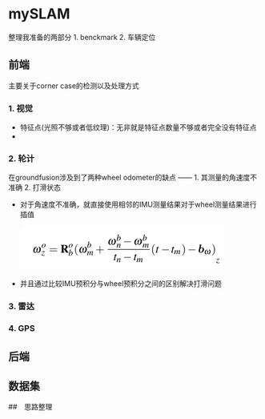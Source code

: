 # mySLAM

整理我准备的两部分 1. benckmark  2. 车辆定位



## 前端

主要关于corner case的检测以及处理方式 

### 1. 视觉

- 特征点(光照不够或者低纹理)：无非就是特征点数量不够或者完全没有特征点
- 

### 2. 轮计

在groundfusion涉及到了两种wheel odometer的缺点 —— 1. 其测量的角速度不准确 2. 打滑状态

- 对于角速度不准确，就直接使用相邻的IMU测量结果对于wheel测量结果进行插值

    ![image-20241106142110197](figure/image-20241106142110197.png)

- 并且通过比较IMU预积分与wheel预积分之间的区别解决打滑问题

### 3. 雷达



### 4. GPS





## 后端







## 数据集





##　思路整理

